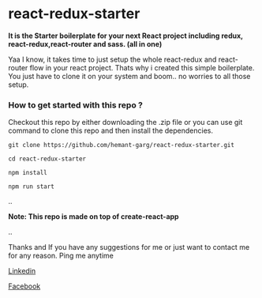 # react-redux-starter

**It is the Starter boilerplate for your next React project including redux, react-redux,react-router and sass. (all in one)**

Yaa I know, it takes time to just setup the whole react-redux and react-router flow in your react project. Thats why i created this simple boilerplate.
You just have to clone it on your system and boom.. no worries to all those setup.

### How to get started with this repo ?

Checkout this repo by either downloading the .zip file or you can use git command to clone this repo and then install the dependencies.

```
git clone https://github.com/hemant-garg/react-redux-starter.git

cd react-redux-starter

npm install

npm run start
```
..

**Note: This repo is made on top of create-react-app**

..

Thanks and If you have any suggestions for me or just want to contact me for any reason. Ping me anytime

[Linkedin](https://www.linkedin.com/in/hemantgarg6/)

[Facebook](https://www.facebook.com/hemantgarg6)
